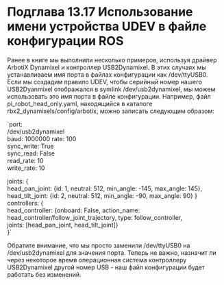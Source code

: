 # Подглава 13.17 Использование имени устройства UDEV в файле конфигурации ROS

Ранее в книге мы выполнили несколько примеров, используя драйвер ArbotiX Dynamixel и контроллер USB2Dynamixel. В этих случаях мы устанавливаем имя порта в файлах конфигурации как /dev/ttyUSB0. Если мы создадим правило UDEV, чтобы серийный номер нашего USB2Dyanmixel отображался в symlink /dev/usb2dynamixel, мы можем использовать это имя порта в файле конфигурации. Например, файл pi\_robot\_head\_only.yaml, находящийся в каталоге rbx2\_dynamixels/config/arbotix, можно записать следующим образом: 

`port:    
/dev/usb2dynamixel   
baud: 1000000 rate: 100    
sync_write: True    
sync_read: False   
read_rate: 10    
write_rate: 10    
  
joints: {    
             head_pan_joint: {id: 1, neutral: 512, min_angle: -145, max_angle: 145},    
head_tilt_joint: {id: 2, neutral: 512, min_angle: -90, max_angle: 90} }    
controllers: {    
             head_controller: {onboard: False, action_name:    
head_controller/follow_joint_trajectory, type: follow_controller,    
joints: [head_pan_joint, head_tilt_joint]}    
}` 

Обратите внимание, что мы просто заменили /dev/ttyUSB0 на /dev/usb2dynamixel для значения порта. Теперь не важно, назначит ли через некоторое время операционная система контроллеру USB2Dynamixel другой номер USB - наш файл конфигурации будет работать без изменений.


